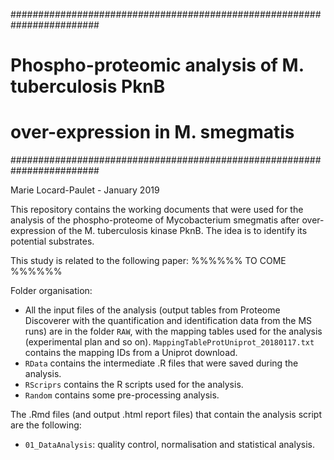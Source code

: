 ########################################################################
#          Phospho-proteomic analysis of M. tuberculosis PknB          #
#                   over-expression in M. smegmatis                    #
########################################################################

Marie Locard-Paulet - January 2019

This repository contains the working documents that were used for the analysis of the phospho-proteome of Mycobacterium smegmatis after over-expression of the M. tuberculosis kinase PknB. The idea is to identify its potential substrates.

This study is related to the following paper:
%%%%%% TO COME %%%%%%

Folder organisation:
- All the input files of the analysis (output tables from Proteome Discoverer with the quantification and identification data from the MS runs) are in the folder `RAW`, with the mapping tables used for the analysis (experimental plan and so on). `MappingTableProtUniprot_20180117.txt` contains the mapping IDs from a Uniprot download.
- `RData` contains the intermediate .R files that were saved during the analysis.
- `RScriprs` contains the R scripts used for the analysis.
- `Random` contains some pre-processing analysis.

The .Rmd files (and output .html report files) that contain the analysis script are the following:
- `01_DataAnalysis`: quality control, normalisation and statistical analysis.

